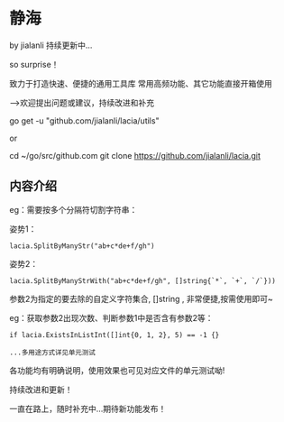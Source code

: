 # 静海
by jialanli 持续更新中...

so surprise！

致力于打造快速、便捷的通用工具库
常用高频功能、其它功能直接开箱使用

-->欢迎提出问题或建议，持续改进和补充

go get -u "github.com/jialanli/lacia/utils"

or

cd ~/go/src/github.com
git clone https://github.com/jialanli/lacia.git

## 内容介绍

eg：需要按多个分隔符切割字符串：

姿势1：    

    lacia.SplitByManyStr("ab+c*de+f/gh")

姿势2：

    lacia.SplitByManyStrWith("ab+c*de+f/gh", []string{`*`, `+`, `/`}))   
参数2为指定的要去除的自定义字符集合, []string , 非常便捷,按需使用即可~

eg：获取参数2出现次数、判断参数1中是否含有参数2等：

    if lacia.ExistsInListInt([]int{0, 1, 2}, 5) == -1 {}

    ...多用途方式详见单元测试

各功能均有明确说明，使用效果也可见对应文件的单元测试呦!


持续改进和更新！

一直在路上，随时补充中...期待新功能发布！